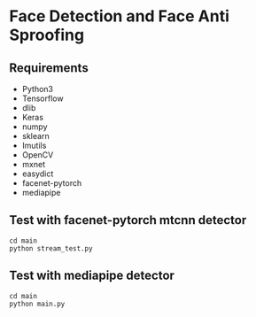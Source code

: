 # Face Detection and Face Anti Sproofing

## Requirements

* Python3
* Tensorflow
* dlib
* Keras
* numpy
* sklearn
* Imutils
* OpenCV
* mxnet
* easydict
* facenet-pytorch
* mediapipe

## Test with facenet-pytorch mtcnn detector
```
cd main
python stream_test.py
```

## Test with mediapipe detector
```
cd main
python main.py
```